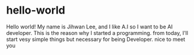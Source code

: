 # hello-world

Hello world!
My name is Jihwan Lee, and I like A.I so I want to be AI developer. This is the reason why I started a programming.
from today, I'll start vesy simple things but necessary for being Developer.
nice to meet you